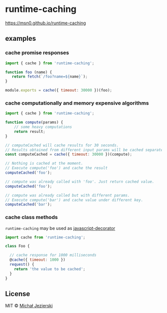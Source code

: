 # runtime-caching

https://msn0.github.io/runtime-caching

## examples

### cache promise responses
```js
import { cache } from 'runtime-caching';

function foo (name) {
   return fetch(`/foo?name=${name}`);
}

module.exports = cache({ timeout: 30000 })(foo);
```

### cache computationally and memory expensive algorithms

```js
import { cache } from 'runtime-caching';

function compute(params) {
    // some heavy computations
    return result;
}

// computeCached will cache results for 30 seconds. 
// Results obtained from different input params will be cached separately.
const computeCached = cache({ timeout: 30000 })(compute);

// Nothing is cached at the moment.
// Execute compute('foo') and cache the result
computeCached('foo');

// compute was already called with 'foo'. Just return cached value.
computeCached('foo');

// compute was already called but with different params. 
// Execute compute('bar') and cache value under different key.
computeCached('bar');
```

### cache class methods

`runtime-caching` may be used as [javascript-decorator](https://github.com/wycats/javascript-decorators)

```js
import cache from 'runtime-caching';

class Foo {

  // cache response for 1000 milliseconds
  @cache({ timeout: 1000 })
  request() {
    return 'the value to be cached';
  }
}
```

## License

MIT © [Michał Jezierski](https://github.com/msn0)
